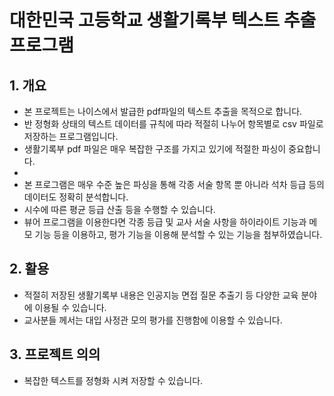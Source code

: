 # 대한민국 고등학교 생활기록부 텍스트 추출 프로그램
## 1. 개요
- 본 프로젝트는 나이스에서 발급한 pdf파일의 텍스트 추출을 목적으로 합니다.
- 반 정형화 상태의 텍스트 데이터를 규칙에 따라 적절히 나누어 항목별로 csv 파일로 저장하는 프로그램입니다.
- 생활기록부 pdf 파일은 매우 복잡한 구조를 가지고 있기에 적절한 파싱이 중요합니다.
-
- 본 프로그램은 매우 수준 높은 파싱을 통해 각종 서술 항목 뿐 아니라 석차 등급 등의 데이터도 정확히 분석합니다.
- 시수에 따른 평균 등급 산출 등을 수행할 수 있습니다.
- 뷰어 프로그램을 이용한다면 각종 등급 및 교사 서술 사항을 하이라이트 기능과 메모 기능 등을 이용하고, 평가 기능을 이용해 분석할 수 있는 기능을 첨부하였습니다.

## 2. 활용
- 적절히 저장된 생활기록부 내용은 인공지능 면접 질문 추출기 등 다양한 교육 분야에 이용될 수 있습니다.
- 교사분들 께서는 대입 사정관 모의 평가를 진행함에 이용할 수 있습니다.
  
## 3. 프로젝트 의의
- 복잡한 텍스트를 정형화 시켜 저장할 수 있습니다.

